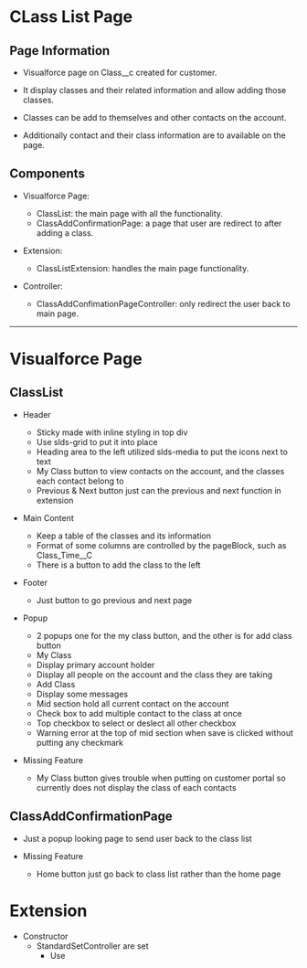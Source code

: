# **CLass List Page**

## **Page Information**

* Visualforce page on Class__c created for customer.

* It display classes and their related information and allow adding those classes.

* Classes can be add to themselves and other contacts on the account.

* Additionally contact and their class information are to available on the page.

## **Components**

* Visualforce Page:
  * ClassList: the main page with all the functionality.
  * ClassAddConfirmationPage: a page that user are redirect to after adding a class.

* Extension:
  * ClassListExtension: handles the main page functionality.
 
* Controller:
  * ClassAddConfimationPageController: only redirect the user back to main page.

____

# **Visualforce Page**

## **ClassList**

* Header
  * Sticky made with inline styling in top div
  * Use slds-grid to put it into place
  * Heading area to the left utilized slds-media to put the icons next to text
  * My Class button to view contacts on the account, and the classes each contact belong to
  * Previous & Next button just can the previous and next function in extension

* Main Content
  * Keep a table of the classes and its information
  * Format of some columns are controlled by the pageBlock, such as Class_Time__C
  * There is a button to add the class to the left

* Footer
  * Just button to go previous and next page

* Popup
  * 2 popups one for the my class button, and the other is for add class button
  * My Class
   * Display primary account holder
   * Display all people on the account and the class they are taking
  * Add Class
   * Display some messages
   * Mid section hold all current contact on the account
   * Check box to add multiple contact to the class at once
   * Top checkbox to select or deslect all other checkbox
   * Warning error at the top of mid section when save is clicked without putting any checkmark

* Missing Feature
   * My Class button gives trouble when putting on customer portal so currently does not display the class of each contacts

## **ClassAddConfirmationPage**

* Just a popup looking page to send user back to the class list

* Missing Feature
  * Home button just go back to class list rather than the home page

# **Extension**

* Constructor
   * StandardSetController are set
     * Use
